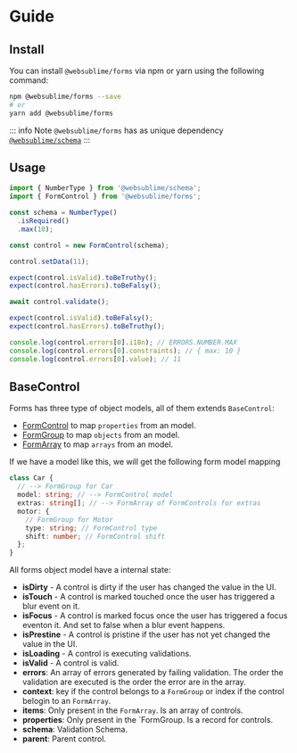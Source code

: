 # Guide

## Install

You can install `@websublime/forms` via npm or yarn using the following command:

```bash
npm @websublime/forms --save
# or
yarn add @websublime/forms
```

::: info Note
`@websublime/forms` has as unique dependency [`@websublime/schema`](https://github.com/websublime/schema)
:::

## Usage

```typescript
import { NumberType } from '@websublime/schema';
import { FormControl } from '@websublime/forms';

const schema = NumberType()
  .isRequired()
  .max(10);

const control = new FormControl(schema);

control.setData(11);

expect(control.isValid).toBeTruthy();
expect(control.hasErrors).toBeFalsy();

await control.validate();

expect(control.isValid).toBeFalsy();
expect(control.hasErrors).toBeTruthy();

console.log(control.errors[0].i18n); // ERRORS.NUMBER.MAX
console.log(control.errors[0].constraints); // { max: 10 }
console.log(control.errors[0].value); // 11
```

## BaseControl

Forms has three type of object models, all of them extends `BaseControl`:

- [FormControl](/guide/form-control) to map `properties` from an model.
- [FormGroup](/guide/form-group) to map `objects` from an model.
- [FormArray](/guide/form-array) to map `arrays` from an model.

If we have a model like this, we will get the following form model mapping

```typescript
class Car {
  // --> FormGroup for Car
  model: string; // --> FormControl model
  extras: string[]; // --> FormArray of FormControls for extras
  motor: {
    // FormGroup for Motor
    type: string; // FormControl type
    shift: number; // FormControl shift
  };
}
```

All forms object model have a internal state:

- **isDirty** - A control is dirty if the user has changed the value in the UI.
- **isTouch** - A control is marked touched once the user has triggered a blur event on it.
- **isFocus** - A control is marked focus once the user has triggered a focus eventon it. And set to false when a blur event happens.
- **isPrestine** - A control is pristine if the user has not yet changed the value in the UI.
- **isLoading** - A control is executing validations.
- **isValid** - A control is valid.
- **errors**: An array of errors generated by failing validation. The order the validation are executed is the order the error are in the array.
- **context**: key if the control belongs to a `FormGroup` or index if the control belogin to an `FormArray`.
- **items**: Only present in the `FormArray`. Is an array of controls.
- **properties**: Only present in the `FormGroup. Is a record for controls.
- **schema**: Validation Schema.
- **parent**: Parent control.
